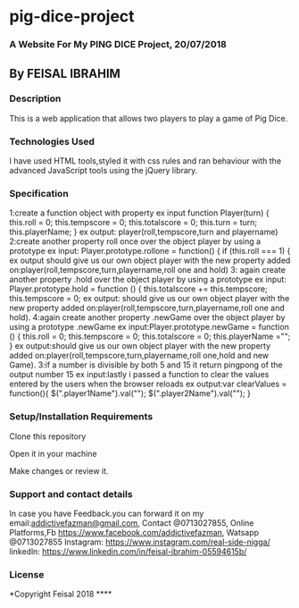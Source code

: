 # pig-dice-project
### A Website For My PING DICE Project, 20/07/2018
## By **FEISAL IBRAHIM**
### Description
This is a web application that allows two players to play a game of Pig Dice.
### Technologies Used
I have used HTML tools,styled it with css rules and ran behaviour with the advanced JavaScript tools using the jQuery library.
### Specification
1:create a function object with property
ex input 
function Player(turn) {
  this.roll = 0;
  this.tempscore = 0;
  this.totalscore = 0;
  this.turn = turn;
  this.playerName;
}
ex output: player(roll,tempscore,turn and playername)
2:create another property roll once over the object player by using a prototype
ex input: Player.prototype.rollone = function() {
  if (this.roll === 1) {
ex output should give us our own object player with the new property added on:player(roll,tempscore,turn,playername,roll one and hold)
3: again create another property .hold over the object player by using a prototype
ex input: Player.prototype.hold = function () {
  this.totalscore += this.tempscore;
  this.tempscore = 0;
ex output: should give us our own object player with the new property added on:player(roll,tempscore,turn,playername,roll one and hold).
4:again create another property .newGame over the object player by using a prototype .newGame
ex input:Player.prototype.newGame = function () {
  this.roll = 0;
  this.tempscore = 0;
  this.totalscore = 0;
  this.playerName ="";
}
ex output:should give us our own object player with the new property added on:player(roll,tempscore,turn,playername,roll one,hold and new Game).
3:if a number is divisible by both 5 and 15 it return pingpong of the output number 15
ex input:lastly i passed a function to clear the values entered by the users when the browser reloads
ex output:var clearValues = function(){
  $(".player1Name").val("");
  $(".player2Name").val("");
}
### Setup/Installation Requirements
Clone this repository

Open it in your machine

Make changes or review it.

### Support and contact details
In case you have Feedback.you can forward it on my email:addictivefazman@gmail.com,
Contact @0713027855,
Online Platforms,Fb https://www.facebook.com/addictivefazman,
                Watsapp @0713027855  Instagram: https://www.instagram.com/real-side-nigga/
                linkedln: https://www.linkedin.com/in/feisal-ibrahim-05594615b/


### License
*Copyright Feisal 2018 ****
